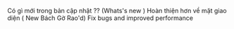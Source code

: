 Có gì  mới trong bản cập nhật ?? (Whats's new )
Hoàn thiện hơn về mặt giao diện ( New Bách Gờ Rao'd) 
Fix bugs and improved performance

